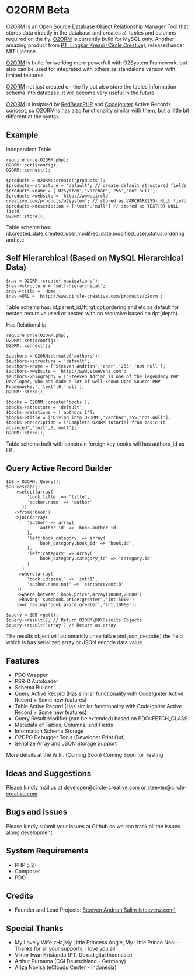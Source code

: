 O2ORM Beta
=====
[O2ORM][2] is an Open Source Database Object Relationship Manager Tool that stores data directly in the database and creates all tables and columns required on the fly. [O2ORM][2] is currently build for MySQL only. Another amazing product from [PT. Lingkar Kreasi (Circle Creative)][1], released under MIT License.

[O2ORM][2] is build for working more powerfull with O2System Framework, but also can be used for integrated with others as standalone version with limited features.

[O2ORM][2] not just created on the fly but also store the tables information schema into database, it will become very useful in the future.

[O2ORM][2] is insipired by [RedBeanPHP][4] and [CodeIgniter][3] Active Records concept, so [O2ORM][2] is has also functionality similar with them, but a little bit different at the syntax.

Example
----
Independent Table
```
require_once(O2ORM.php);
O2ORM::set($config);
O2ORM::connect();

$products = O2ORM::create('products');
$products->structure = 'default'; // create default structured fields
$products->name = ['O2System','varchar','255','not null'];
$products->website = 'http://www.circle-creative.com/products/o2system'; // stored as VARCHAR(255) NULL field
$products->description = ['text','null'] // stored as TEXT(0) NULL field
O2ORM::store();
```
Table schema has: id,created_date,created_user,modified_date,modified_user,status,ordering and etc.

Self Hierarchical (Based on MySQL Hierarchical Data)
----
```
$nav = O2ORM::create('navigations');
$nav->structure = 'self-hierarchical';
$nav->title = 'Home';
$nav->URL = 'http://www.circle-creative.com/products/o2orm';
```
Table schema has: id,parent_id,lft,rgt,dpt,ordering and etc as default for nested recursive used or nested with no recursive based on dpt(depth).


Has Relationship
```
require_once(O2ORM.php);
O2ORM::set($config);
O2ORM::connect();

$authors = O2ORM::create('authors');
$authors->structure = 'default';
$authors->name = ['Steeven Andrian','char','255','not null'];
$authors->website = 'http://www.steevenz.com';
$authors->biography = ['Steeven Adrian is one of the legendary PHP Developer, who has made a lot of well-known Open Source PHP Frameworks.','text',0,'null'];
O2ORM::store();

$books = O2ORM::create('books');
$books->structure = 'default';
$books->relations = ['authors:1'];
$books->title = ['Diving into O2ORM','varchar',255,'not null'];
$books->description = ['Complete O2ORM tutorial from basic to advanced','text',0,'null'];
O2ORM::store();
```
Table schema built with constrain foreign key books will has authors_id as FK.

Query Active Record Builder
----
```
$DB = O2ORM::Query();
$DB->escape()
   ->select(array(
        'book.title' => 'title',
        'author.name' => 'author'
      ))
   ->from('book')
   ->join(array(
        'author' => array(
            'author.id' => 'book.author_id'
        ),
        'left:book_category' => array(
            'book_category.book_id' => 'book.id',
        ),
        'left:category' => array(
            'book_category.category_id' => 'category.id'
        )
      )
    ->where(array(
        'book.id:equal' => 'int:1',
        'author.name:not' => 'str:steevenz:8'
    ))
    ->where_between('book.price',array(10000,20000))
    ->having('sum:book.price:greater','int:5000')
    ->or_having('book.price:greater','int:10000');

$query = $DB->get();
$query->result(); // Return O2ORM\DB\Results Objects
$query->result('array') // Return as array
```
The results object will automaticly unserialize and json_decode() the field which is has serialized array or JSON encode data value.

Features
----
- PDO Wrapper
- PSR-0 Autoloader
- Schema Builder
- Query Active Record (Has similar functionality with CodeIgniter Active Record +  Some new features)
- Table Active Record (Has similar functionality with CodeIgniter Active Record +  Some new features)
- Query Result Modifier (can be extended) based on PDO::FETCH_CLASS
- Metadata of Tables, Columns, and Fields
- Information Schema Storage
- O2DPO Debugger Tools (Developer Print Out)
- Serialize Array and JSON Storage Support

More details at the Wiki. (Coming Soon)
Coming Soon for Testing

Ideas and Suggestions
---------------------
Please kindly mail us at [developer@circle-creative.com][6] or [steeven@circle-creative.com][7].

Bugs and Issues
---------------
Please kindly submit your issues at Github so we can track all the issues along development.

System Requirements
-------------------
- PHP 5.2+
- Composer
- PDO

Credits
-------
* Founder and Lead Projects: [Steeven Andrian Salim (steevenz.com)][8]

Special Thanks
--------------
* My Lovely Wife zHa,My Little Princess Angie, My Little Prince Neal - Thanks for all your supports, i love you all
* Viktor Iwan Kristanda (PT. Doxadigital Indonesia)
* Arthur Purnama (CGI Deutschland - Germany)
* Ariza Novisa (eClouds Center - Indonesia)

[1]: http://www.circle-creative.com
[2]: http://www.circle-creative.com/products/o2orm
[3]: http://www.codeigniter.com
[4]: http://www.redbeanphp.com
[5]: http://www.bcit.ca/cas/computing/
[6]: mailto:developer@circle-creative.com
[7]: mailto:steeven@circle-creative.com
[8]: http://cv.steevenz.com
[9]: http://www.smarty.net/
[10]: http://twig.sensiolabs.org/
[11]: https://getcomposer.org
[12]: https://packagist.org/packages/o2system/o2system